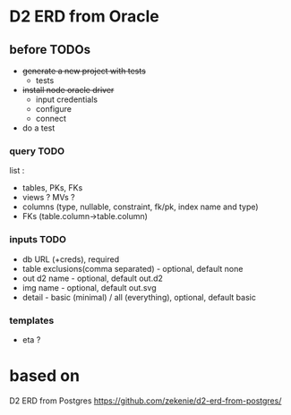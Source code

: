 # D2 ERD from Oracle

## before TODOs   
 - ~~generate a new project with tests~~
   -  tests
 - ~~install node oracle driver~~
   - input credentials
   - configure
   - connect
 - do a test
 

### query TODO
list :
 - tables, PKs, FKs
 - views ? MVs ? 
 - columns (type, nullable, constraint, fk/pk, index name and type)
 - FKs (table.column->table.column)

### inputs TODO
 - db URL (+creds), required
 - table exclusions(comma separated) - optional, default none
 - out d2 name - optional, default out.d2
 - img name - optional, default out.svg
 - detail - basic (minimal) / all (everything), optional, default basic

### templates
 - eta ?

# based on
D2 ERD from Postgres
https://github.com/zekenie/d2-erd-from-postgres/
